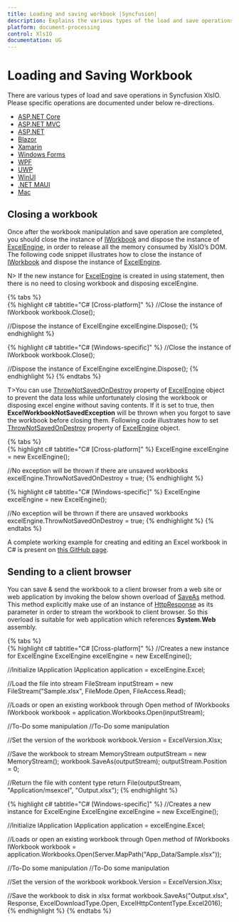 ```yaml
---
title: Loading and saving workbook |Syncfusion|
description: Explains the various types of the load and save operations in present in the Syncfusion XlsIO control
platform: document-processing
control: XlsIO
documentation: UG
---
```


# Loading and Saving Workbook

There are various types of load and save operations in Syncfusion XlsIO. Please specific operations are documented under below re-directions.

* [ASP.NET Core](loading-and-saving/loading-and-saving-excel-files-in-asp-net-core-c-sharp)
* [ASP.NET MVC](loading-and-saving/loading-and-saving-excel-files-in-asp-net-mvc-c-sharp)
* [ASP.NET](loading-and-saving/loading-and-saving-excel-files-in-asp-net-c-sharp)
* [Blazor](loading-and-saving/loading-and-saving-excel-files-in-blazor-c-sharp)
* [Xamarin](loading-and-saving/loading-and-saving-excel-files-in-xamarin-c-sharp)
* [Windows Forms](loading-and-saving/loading-and-saving-excel-files-in-windows-forms-c-sharp)
* [WPF](loading-and-saving/loading-and-saving-excel-files-in-wpf-c-sharp)
* [UWP](loading-and-saving/loading-and-saving-excel-files-in-uwp-c-sharp)
* [WinUI](loading-and-saving/loading-and-saving-excel-files-in-winui-c-sharp)
* [.NET MAUI](loading-and-saving/loading-and-saving-excel-files-in-maui-c-sharp)
* [Mac](loading-and-saving/loading-and-saving-excel-files-in-mac-c-sharp)

## Closing a workbook

Once after the workbook manipulation and save operation are completed, you should close the instance of [IWorkbook](https://help.syncfusion.com/cr/file-formats/Syncfusion.XlsIO.IWorkbook.html) and dispose the instance of [ExcelEngine](https://help.syncfusion.com/cr/file-formats/Syncfusion.XlsIO.ExcelEngine.html), in order to release all the memory consumed by XlsIO’s DOM. The following code snippet illustrates how to close the instance of [IWorkbook](https://help.syncfusion.com/cr/file-formats/Syncfusion.XlsIO.IWorkbook.html) and dispose the instance of [ExcelEngine](https://help.syncfusion.com/cr/file-formats/Syncfusion.XlsIO.ExcelEngine.html).

N> If the new instance for [ExcelEngine](https://help.syncfusion.com/cr/file-formats/Syncfusion.XlsIO.ExcelEngine.html) is created in using statement, then there is no need to closing workbook and disposing excelEngine.

{% tabs %}  
{% highlight c# tabtitle="C# [Cross-platform]" %}
//Close the instance of IWorkbook
workbook.Close();

//Dispose the instance of ExcelEngine
excelEngine.Dispose();
{% endhighlight %}

{% highlight c# tabtitle="C# [Windows-specific]" %}
//Close the instance of IWorkbook
workbook.Close();

//Dispose the instance of ExcelEngine
excelEngine.Dispose();
{% endhighlight %}
{% endtabs %}

T>You can use [ThrowNotSavedOnDestroy](https://help.syncfusion.com/cr/file-formats/Syncfusion.XlsIO.ExcelEngine.html#Syncfusion_XlsIO_ExcelEngine_ThrowNotSavedOnDestroy) property of [ExcelEngine](https://help.syncfusion.com/cr/file-formats/Syncfusion.XlsIO.ExcelEngine.html) object to prevent the data loss while unfortunately closing the workbook or disposing excel engine without saving contents. If it is set to true, then **ExcelWorkbookNotSavedException** will be thrown when you forgot to save the workbook before closing them. Following code illustrates how to set [ThrowNotSavedOnDestroy](https://help.syncfusion.com/cr/file-formats/Syncfusion.XlsIO.ExcelEngine.html#Syncfusion_XlsIO_ExcelEngine_ThrowNotSavedOnDestroy) property of [ExcelEngine](https://help.syncfusion.com/cr/file-formats/Syncfusion.XlsIO.ExcelEngine.html) object.

{% tabs %}  
{% highlight c# tabtitle="C# [Cross-platform]" %}
ExcelEngine excelEngine = new ExcelEngine();

//No exception will be thrown if there are unsaved workbooks
excelEngine.ThrowNotSavedOnDestroy = true;
{% endhighlight %}

{% highlight c# tabtitle="C# [Windows-specific]" %}
ExcelEngine excelEngine = new ExcelEngine();

//No exception will be thrown if there are unsaved workbooks
excelEngine.ThrowNotSavedOnDestroy = true;
{% endhighlight %}
{% endtabs %} 

A complete working example for creating and editing an Excel workbook in C# is present on [this GitHub page](https://github.com/SyncfusionExamples/XlsIO-Examples/tree/master/Read%20and%20Edit%20Excel/Read%20and%20Edit%20Excel).
 
## Sending to a client browser

You can save & send the workbook to a client browser from a web site or web application by invoking the below shown overload of [SaveAs](https://help.syncfusion.com/cr/file-formats/Syncfusion.XlsIO.IWorkbook.html#Syncfusion_XlsIO_IWorkbook_SaveAs_System_String_System_Web_HttpResponse_Syncfusion_XlsIO_ExcelDownloadType_) method. This method explicitly make use of an instance of [HttpResponse](https://docs.microsoft.com/en-us/dotnet/api/system.web.httpresponse?view=netframework-4.8) as its parameter in order to stream the workbook to client browser. So this overload is suitable for web application which references **System.Web** assembly.

{% tabs %}  
{% highlight c# tabtitle="C# [Cross-platform]" %}
//Creates a new instance for ExcelEngine
ExcelEngine excelEngine = new ExcelEngine();

//Initialize IApplication
IApplication application = excelEngine.Excel;

//Load the file into stream
FileStream inputStream = new FileStream("Sample.xlsx", FileMode.Open, FileAccess.Read);

//Loads or open an existing workbook through Open method of IWorkbooks
IWorkbook workbook = application.Workbooks.Open(inputStream);

//To-Do some manipulation
//To-Do some manipulation

//Set the version of the workbook
workbook.Version = ExcelVersion.Xlsx;

//Save the workbook to stream
MemoryStream outputStream = new MemoryStream();
workbook.SaveAs(outputStream);
outputStream.Position = 0;

//Return the file with content type
return File(outputStream, "Application/msexcel", "Output.xlsx");
{% endhighlight %}

{% highlight c# tabtitle="C# [Windows-specific]" %}
//Creates a new instance for ExcelEngine
ExcelEngine excelEngine = new ExcelEngine();

//Initialize IApplication
IApplication application = excelEngine.Excel;

//Loads or open an existing workbook through Open method of IWorkbooks
IWorkbook workbook = application.Workbooks.Open(Server.MapPath("App_Data/Sample.xlsx"));

//To-Do some manipulation
//To-Do some manipulation

//Set the version of the workbook
workbook.Version = ExcelVersion.Xlsx;

//Save the workbook to disk in xlsx format
workbook.SaveAs("Output.xlsx", Response, ExcelDownloadType.Open, ExcelHttpContentType.Excel2016);
{% endhighlight %}
{% endtabs %}  
